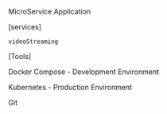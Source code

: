 MicroService Application

[services]

```
videoStreaming
```



[Tools]

Docker Compose - Development Environment

Kubernetes - Production Environment

Git
